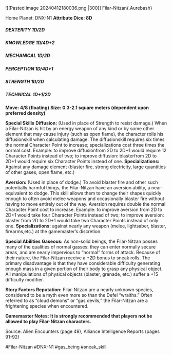 ![[Pasted image 20240412180036.png |300]]
Filar-Nitzan{.Aurebash}

Home Planet: DNX-N1
**Attribute Dice: 8D**
##### DEXTERITY 1D/2D
##### KNOWLEDGE 1D/4D+2
##### MECHANICAL 1D/2D
##### PERCEPTION 1D/4D+1
##### STRENGTH 1D/2D
##### TECHNICAL 1D+1/2D
**Move: 4/8 (floating)**
**Size: 0.3-2.1 square meters (dependent upon preferred density)**

**Special Skills**
**Diffusion:** (Used in place of Strength to resist damage.) When a Filar-Nitzan is hit by an energy weapon of any kind or by some other element that may cause injury (such as open flame), the character rolls his diffusionskill when calculating damage. The diffusionskill requires six times the normal Character Point to increase; specializations cost three times the normal cost. Example: to improve diffusionfrom 2D to 2D+1 would require 12 Character Points instead of two; to improve diffusion: blasterfrom 2D to 2D+1 would require six Character Points instead of one. **Specializations:** Against any damage element (blaster fire, strong electricity, large quantities of other gases, open flame, etc.)

**Aversion:** (Used in place of dodge.) To avoid blaster fire and other such potentially harmful things, the Filar-Nitzan have an aversion ability, a near-equivalent to dodge. This skill allows them to change their shapes quickly enough to often avoid melee weapons and occasionally blaster fire without having to move entirely out of the way. Aversion requires double the normal Character Point cost to increase. Example: to improve aversion from 2D to 2D+1 would take four Character Points instead of two; to improve aversion: blaster from 2D to 2D+1 would take two Character Points instead of only one. **Specializations:** against nearly any weapon (melee, lightsaber, blaster, firearms,etc.) at the gamemaster’s discretion.

**Special Abilities**
**Gaseous:** As non-solid beings, the Filar-Nitzan posses many of the qualities of normal gasses: they can enter normally secure areas, and are nearly impervious to “normal” forms of attack. Because of their nature, the Filar-Nitzan receive a +2D bonus to sneak rolls. The primary disadvantage is that they have considerable difficulty generating enough mass in a given portion of their body to grasp any physical object. All manipulations of physical objects (blaster, grenade, etc.) suffer a +15 difficulty modifier.

**Story Factors**
**Reputation:** Filar-Nitzan are a nearly unknown species, considered to be a myth even more so than the Defel “wraiths.” Often referred to as “cloud demons” or “gas devils,” the Filar-Nitzan are a frightening species when encountered.

**Gamemaster Notes:**
**It is strongly recommended that players not be allowed to play Filar-Nitzan characters.**

Source: Alien Encounters (page 49), Alliance Intelligence Reports (pages 91-92)

#Filar-Nitzan #DNX-N1 #gas_being 
#sneak_skill 